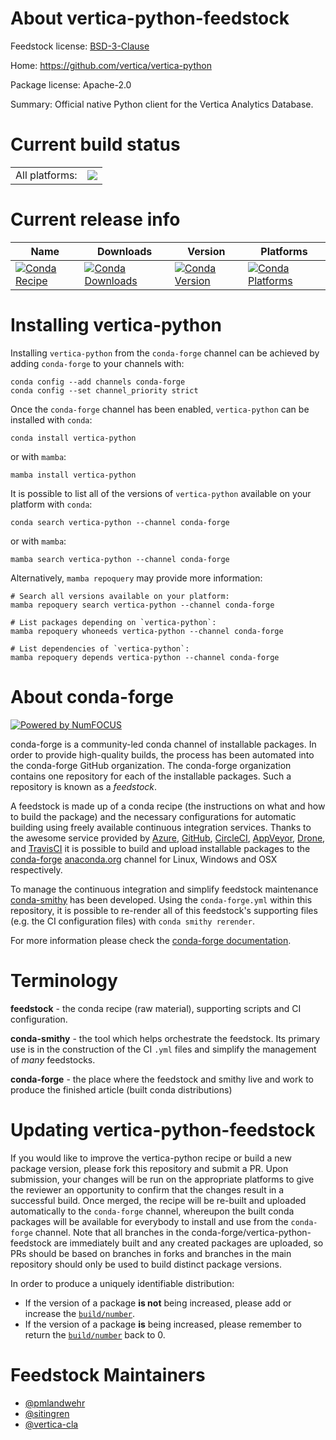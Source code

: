 About vertica-python-feedstock
==============================

Feedstock license: [BSD-3-Clause](https://github.com/conda-forge/vertica-python-feedstock/blob/main/LICENSE.txt)

Home: https://github.com/vertica/vertica-python

Package license: Apache-2.0

Summary: Official native Python client for the Vertica Analytics Database.

Current build status
====================


<table><tr><td>All platforms:</td>
    <td>
      <a href="https://dev.azure.com/conda-forge/feedstock-builds/_build/latest?definitionId=3638&branchName=main">
        <img src="https://dev.azure.com/conda-forge/feedstock-builds/_apis/build/status/vertica-python-feedstock?branchName=main">
      </a>
    </td>
  </tr>
</table>

Current release info
====================

| Name | Downloads | Version | Platforms |
| --- | --- | --- | --- |
| [![Conda Recipe](https://img.shields.io/badge/recipe-vertica--python-green.svg)](https://anaconda.org/conda-forge/vertica-python) | [![Conda Downloads](https://img.shields.io/conda/dn/conda-forge/vertica-python.svg)](https://anaconda.org/conda-forge/vertica-python) | [![Conda Version](https://img.shields.io/conda/vn/conda-forge/vertica-python.svg)](https://anaconda.org/conda-forge/vertica-python) | [![Conda Platforms](https://img.shields.io/conda/pn/conda-forge/vertica-python.svg)](https://anaconda.org/conda-forge/vertica-python) |

Installing vertica-python
=========================

Installing `vertica-python` from the `conda-forge` channel can be achieved by adding `conda-forge` to your channels with:

```
conda config --add channels conda-forge
conda config --set channel_priority strict
```

Once the `conda-forge` channel has been enabled, `vertica-python` can be installed with `conda`:

```
conda install vertica-python
```

or with `mamba`:

```
mamba install vertica-python
```

It is possible to list all of the versions of `vertica-python` available on your platform with `conda`:

```
conda search vertica-python --channel conda-forge
```

or with `mamba`:

```
mamba search vertica-python --channel conda-forge
```

Alternatively, `mamba repoquery` may provide more information:

```
# Search all versions available on your platform:
mamba repoquery search vertica-python --channel conda-forge

# List packages depending on `vertica-python`:
mamba repoquery whoneeds vertica-python --channel conda-forge

# List dependencies of `vertica-python`:
mamba repoquery depends vertica-python --channel conda-forge
```


About conda-forge
=================

[![Powered by
NumFOCUS](https://img.shields.io/badge/powered%20by-NumFOCUS-orange.svg?style=flat&colorA=E1523D&colorB=007D8A)](https://numfocus.org)

conda-forge is a community-led conda channel of installable packages.
In order to provide high-quality builds, the process has been automated into the
conda-forge GitHub organization. The conda-forge organization contains one repository
for each of the installable packages. Such a repository is known as a *feedstock*.

A feedstock is made up of a conda recipe (the instructions on what and how to build
the package) and the necessary configurations for automatic building using freely
available continuous integration services. Thanks to the awesome service provided by
[Azure](https://azure.microsoft.com/en-us/services/devops/), [GitHub](https://github.com/),
[CircleCI](https://circleci.com/), [AppVeyor](https://www.appveyor.com/),
[Drone](https://cloud.drone.io/welcome), and [TravisCI](https://travis-ci.com/)
it is possible to build and upload installable packages to the
[conda-forge](https://anaconda.org/conda-forge) [anaconda.org](https://anaconda.org/)
channel for Linux, Windows and OSX respectively.

To manage the continuous integration and simplify feedstock maintenance
[conda-smithy](https://github.com/conda-forge/conda-smithy) has been developed.
Using the ``conda-forge.yml`` within this repository, it is possible to re-render all of
this feedstock's supporting files (e.g. the CI configuration files) with ``conda smithy rerender``.

For more information please check the [conda-forge documentation](https://conda-forge.org/docs/).

Terminology
===========

**feedstock** - the conda recipe (raw material), supporting scripts and CI configuration.

**conda-smithy** - the tool which helps orchestrate the feedstock.
                   Its primary use is in the construction of the CI ``.yml`` files
                   and simplify the management of *many* feedstocks.

**conda-forge** - the place where the feedstock and smithy live and work to
                  produce the finished article (built conda distributions)


Updating vertica-python-feedstock
=================================

If you would like to improve the vertica-python recipe or build a new
package version, please fork this repository and submit a PR. Upon submission,
your changes will be run on the appropriate platforms to give the reviewer an
opportunity to confirm that the changes result in a successful build. Once
merged, the recipe will be re-built and uploaded automatically to the
`conda-forge` channel, whereupon the built conda packages will be available for
everybody to install and use from the `conda-forge` channel.
Note that all branches in the conda-forge/vertica-python-feedstock are
immediately built and any created packages are uploaded, so PRs should be based
on branches in forks and branches in the main repository should only be used to
build distinct package versions.

In order to produce a uniquely identifiable distribution:
 * If the version of a package **is not** being increased, please add or increase
   the [``build/number``](https://docs.conda.io/projects/conda-build/en/latest/resources/define-metadata.html#build-number-and-string).
 * If the version of a package **is** being increased, please remember to return
   the [``build/number``](https://docs.conda.io/projects/conda-build/en/latest/resources/define-metadata.html#build-number-and-string)
   back to 0.

Feedstock Maintainers
=====================

* [@pmlandwehr](https://github.com/pmlandwehr/)
* [@sitingren](https://github.com/sitingren/)
* [@vertica-cla](https://github.com/vertica-cla/)

